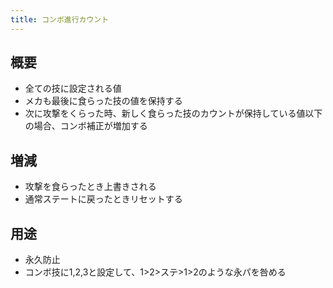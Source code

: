 ```yaml
---
title: コンボ進行カウント
---
```


## 概要
* 全ての技に設定される値
* メカも最後に食らった技の値を保持する
* 次に攻撃をくらった時、新しく食らった技のカウントが保持している値以下の場合、コンボ補正が増加する

## 増減
* 攻撃を食らったとき上書きされる
* 通常ステートに戻ったときリセットする

## 用途
* 永久防止
* コンボ技に1,2,3と設定して、1>2>ステ>1>2のような永パを咎める
